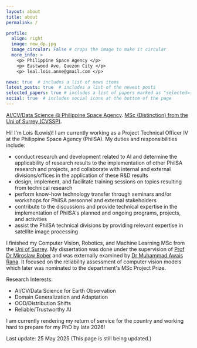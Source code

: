 ```yaml
---
layout: about
title: about
permalink: /  

profile:
  align: right
  image: new_dp.jpg
  image_circular: False # crops the image to make it circular
  more_info: >
    <p> Philippine Space Agency </p>
    <p> Eastwood Ave. Quezon City </p>
    <p> leal.lois.anne@gmail.com </p>

news: true  # includes a list of news items
latest_posts: true  # includes a list of the newest posts
selected_papers: true # includes a list of papers marked as "selected={true}"
social: true  # includes social icons at the bottom of the page
---
```

[AI/CV/Data Science @ Philippine Space Agency](https://philsa.gov.ph/). [MSc (Distinction) from the Uni of Surrey (CVSSP)](https://www.surrey.ac.uk/centre-vision-speech-signal-processing). 

Hi! I'm Lois (Lowis)! I am currently working as a Project Technical Officer IV at the Philippine Space Agency (PhilSA). My duties and responsibilities include:
* conduct research and development related to AI and determine the applicability of research results to the implementation of other PhilSA research and projects, and collaborate with internal and external divisions/offices in the application of these R&D results
* design, implement, and facilitate training sessions on topics resulting from technical research
* perform know-how technology transfer through seminars and/or workshops for PhilSA personnel and external stakeholders
* contribute to the discussions and provide technical expertise in the implementation of PhilSA's planned and ongoing programs, projects, and activities
* assist the PhilSA technical divisions by providing relevant expertise in satellite image processing

I finished my Computer Vision, Robotics, and Machine Learning MSc from the [Uni of Surrey](https://www.surrey.ac.uk/centre-vision-speech-signal-processing). My dissertation was done under the supervision of [Prof Dr Miroslaw Bober](https://www.surrey.ac.uk/people/miroslaw-bober) and was externally examined by [Dr Muhammad Awais Rana](https://www.surrey.ac.uk/people/muhammad-awais). It focused on the reliability assessment of computer vision models which later was nominated to the department's MSc Project Prize. 

Research Interests:
* AI/CV/Data Science for Earth Observation
* Domain Generalization and Adaptation
* OOD/Distribution Shifts
* Reliable/Trustworthy AI

I am currently rendering my return of service for the country and working hard to prepare for my PhD by late 2026!

Last update: 25 May 2025 (This page is still being updated.)

